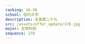 ```yaml
---
ranking: 16-30
school: 纽约大学
description: 全美第二十九
src: /assets/offer_update/170.jpg
major: 生物科技
sequence: 170
---
```

